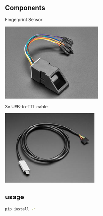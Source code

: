 ## Components ##   
Fingerprint Sensor 

![Sensor](imgs/Sensor.png)

3v USB-to-TTL cable

![3v USB-to-TTL](imgs/usb-ttl.png)

## usage ##  
```bash
pip install -r 
```
